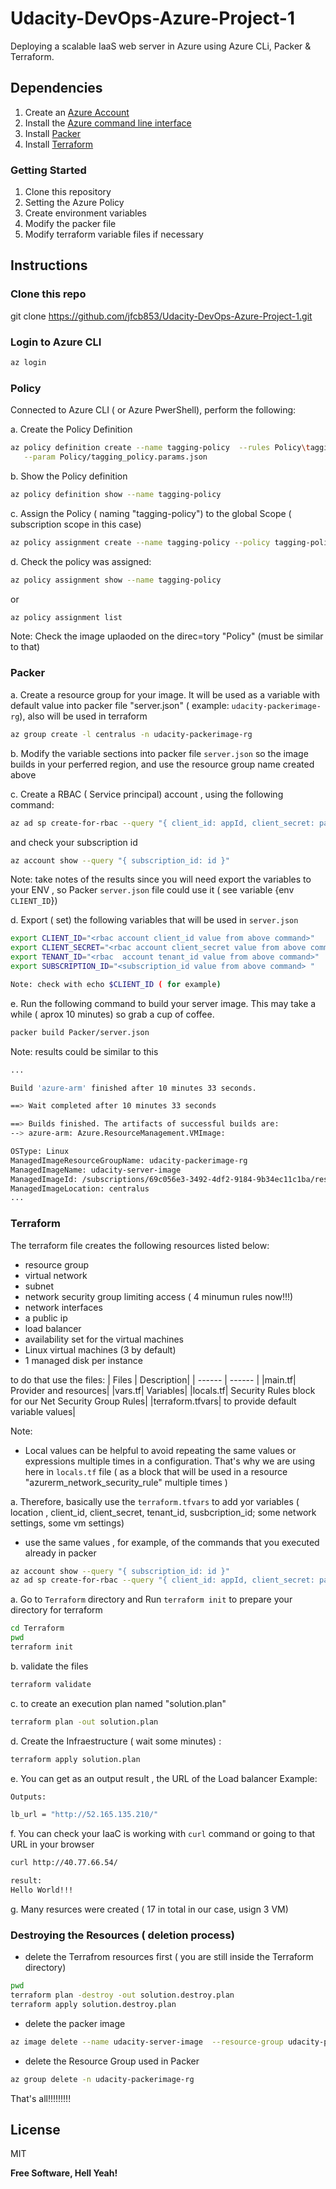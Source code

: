 # Udacity-DevOps-Azure-Project-1
Deploying a scalable IaaS web server in Azure using Azure CLi, Packer &amp; Terraform.

## Dependencies
1. Create an [Azure Account](https://portal.azure.com) 
2. Install the [Azure command line interface](https://docs.microsoft.com/en-us/cli/azure/install-azure-cli?view=azure-cli-latest)
3. Install [Packer](https://www.packer.io/downloads)
4. Install [Terraform](https://www.terraform.io/downloads.html)

### Getting Started
1. Clone this repository
2. Setting the Azure Policy
3. Create environment variables
4. Modify the packer file
5. Modify terraform variable files if necessary


## Instructions

### Clone this repo
git clone https://github.com/jfcb853/Udacity-DevOps-Azure-Project-1.git


### Login to Azure CLI 
```sh
az login
```

### Policy
Connected to Azure CLI ( or Azure PwerShell), perform the following:

a. Create the Policy Definition
```sh
az policy definition create --name tagging-policy  --rules Policy\tagging_policy.rules.json \
   --param Policy/tagging_policy.params.json
```

b. Show the Policy definition
```sh
az policy definition show --name tagging-policy
```
c. Assign the Policy ( naming "tagging-policy") to the global Scope ( subscription scope in this case)
```sh
az policy assignment create --name tagging-policy --policy tagging-policy --param Policy/tagging_assignment.params.json
```

d. Check the policy was assigned:
```sh
az policy assignment show --name tagging-policy
```

or 
```sh
az policy assignment list
```

Note: Check the image uplaoded on the direc=tory "Policy" (must be similar to that)

### Packer

a. Create a resource group for your image. It will be used as a variable with default value  into  packer file "server.json" ( example: `udacity-packerimage-rg`), also will be used in  terraform 
```sh
az group create -l centralus -n udacity-packerimage-rg
```

b. Modify the variable sections into packer file `server.json` so the image builds in your perferred region, and use the resource group name  created above 

c. Create a RBAC ( Service principal) account , using the following command:
```sh
az ad sp create-for-rbac --query "{ client_id: appId, client_secret: password, tenant_id: tenant }"
```

and check your subscription id
```sh
az account show --query "{ subscription_id: id }"
```

Note: take notes of the results since you will need export the variables to your ENV , so Packer `server.json` file could use it ( see variable {env `CLIENT_ID`})

d. Export ( set) the following variables that will be used in `server.json`
```sh
export CLIENT_ID="<rbac account client_id value from above command>"
export CLIENT_SECRET="<rbac account client_secret value from above command>"
export TENANT_ID="<rbac  account tenant_id value from above command>"
export SUBSCRIPTION_ID="<subscription_id value from above command> "

Note: check with echo $CLIENT_ID ( for example)
```

e. Run the following command  to build your server image. This may take a while ( aprox 10 minutes) so grab a cup of coffee.
```sh
packer build Packer/server.json
```
 Note: results could be similar to this
 ```bash
...

Build 'azure-arm' finished after 10 minutes 33 seconds.

==> Wait completed after 10 minutes 33 seconds

==> Builds finished. The artifacts of successful builds are:
--> azure-arm: Azure.ResourceManagement.VMImage:

OSType: Linux
ManagedImageResourceGroupName: udacity-packerimage-rg
ManagedImageName: udacity-server-image
ManagedImageId: /subscriptions/69c056e3-3492-4df2-9184-9b34ec11c1ba/resourceGroups/udacity-packerimage-rg/providers/Microsoft.Compute/images/udacity-server-image
ManagedImageLocation: centralus
...
 ```

### Terraform
The terraform file creates the following resources listed below:
- resource group
- virtual network
- subnet
- network security group limiting access ( 4 minumun rules now!!!)
- network interfaces
- a public ip
- load balancer
- availability set for the virtual machines
- Linux virtual machines (3 by default)
- 1 managed disk per instance

to do that use the files:
| Files | Description|
| ------ | ------ |
|main.tf| Provider and resources|
|vars.tf| Variables|
|locals.tf| Security Rules block for our Net Security Group Rules|
|terraform.tfvars| to provide default variable values|

Note:
* Local values can be helpful to avoid repeating the same values or expressions multiple times in a configuration. That's why we are using here in `locals.tf` file ( as a block that will be used in a resource "azurerm_network_security_rule" multiple times )

a.  Therefore, basically use the `terraform.tfvars` to add yor variables ( location , client_id, client_secret, tenant_id, susbcription_id; some network settings, some vm settings)

 - use the same values , for example, of the commands that you executed already in packer
 ```sh
az account show --query "{ subscription_id: id }"
az ad sp create-for-rbac --query "{ client_id: appId, client_secret: password, tenant_id: tenant }"
 ```


a. Go to `Terraform` directory and Run `terraform init` to prepare your directory for terraform
```sh
cd Terraform
pwd
terraform init

```
b. validate the files
```sh
terraform validate
```

c. to create an execution plan named "solution.plan"
```sh
terraform plan -out solution.plan
```
d. Create the Infraestructure ( wait some minutes) :
```sh
terraform apply solution.plan
```

e. You can get as an output result , the URL of the Load balancer
Example:
```sh
Outputs:

lb_url = "http://52.165.135.210/"
```

f. You can check your IaaC is working with `curl` command or going to that URL in your browser
```sh
curl http://40.77.66.54/

result:
Hello World!!!
```
g. Many resurces were created ( 17 in total in our case, usign 3 VM)

### Destroying the Resources ( deletion process)

- delete the Terrafrom resources first ( you are still inside the Terraform directory)
```sh
pwd
terraform plan -destroy -out solution.destroy.plan
terraform apply solution.destroy.plan
```

- delete the packer image
```sh
az image delete --name udacity-server-image  --resource-group udacity-packerimage-rg
```

- delete the Resource Group used in Packer

```sh
az group delete -n udacity-packerimage-rg
```


That's all!!!!!!!!!

License
----

MIT


**Free Software, Hell Yeah!**


